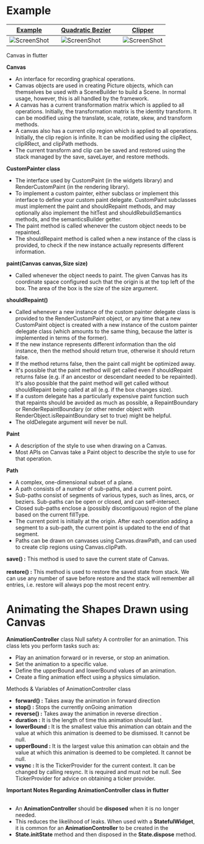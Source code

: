 # Example 


|  [Example](https://github.com/champ96k/canvas_in_flutter/tree/main/custom_clipper)       |  | [Quadratic Bezier](https://github.com/champ96k/canvas_in_flutter/tree/main/custom_clipper/lib/src/quadratic_bezier)    |  | [Clipper](https://github.com/champ96k/canvas_in_flutter/tree/main/custom_clipper/lib/src/clipper)   |
| ------------- |-- | -------------| -- | -------------| 
| ![ScreenShot](https://i.ibb.co/PYb0N5x/Screenshot-2021-11-03-at-1-23-39-AM.png)     |  | ![ScreenShot](https://i.ibb.co/rM8QbYd/Screenshot-2021-11-03-at-1-03-09-AM.png) |  | ![ScreenShot](https://i.ibb.co/k32Vyxq/Screenshot-2021-11-03-at-1-03-16-AM.png) | 







Canvas in flutter

<b>Canvas</b>

- An interface for recording graphical operations.
- Canvas objects are used in creating Picture objects, which can themselves be used with a SceneBuilder to build a Scene. In normal usage, however, this is all handled by the framework.
- A canvas has a current transformation matrix which is applied to all operations. Initially, the transformation matrix is the identity transform. It can be modified using the translate, scale, rotate, skew, and transform methods.
- A canvas also has a current clip region which is applied to all operations. Initially, the clip region is infinite. It can be modified using the clipRect, clipRRect, and clipPath methods.
- The current transform and clip can be saved and restored using the stack managed by the save, saveLayer, and restore methods.

<b>CustomPainter class</b>

- The interface used by CustomPaint (in the widgets library) and RenderCustomPaint (in the rendering library).
- To implement a custom painter, either subclass or implement this interface to define your custom paint delegate. CustomPaint subclasses must implement the paint and shouldRepaint methods, and may optionally also implement the hitTest and shouldRebuildSemantics methods, and the semanticsBuilder getter.
- The paint method is called whenever the custom object needs to be repainted.
- The shouldRepaint method is called when a new instance of the class is provided, to check if the new instance actually represents different information.

<b>paint(Canvas canvas,Size size)</b>

- Called whenever the object needs to paint. The given Canvas has its coordinate space configured such that the origin is at the top left of the box. The area of the box is the size of the size argument.

<b>shouldRepaint()</b>

- Called whenever a new instance of the custom painter delegate class is provided to the RenderCustomPaint object, or any time that a new CustomPaint object is created with a new instance of the custom painter delegate class (which amounts to the same thing, because the latter is implemented in terms of the former).
- If the new instance represents different information than the old instance, then the method should return true, otherwise it should return false.
- If the method returns false, then the paint call might be optimized away.
- It's possible that the paint method will get called even if shouldRepaint returns false (e.g. if an ancestor or descendant needed to be repainted). It's also possible that the paint method will get called without shouldRepaint being called at all (e.g. if the box changes size).
- If a custom delegate has a particularly expensive paint function such that repaints should be avoided as much as possible, a RepaintBoundary or RenderRepaintBoundary (or other render object with RenderObject.isRepaintBoundary set to true) might be helpful.
- The oldDelegate argument will never be null.

<b>Paint</b>

- A description of the style to use when drawing on a Canvas.
- Most APIs on Canvas take a Paint object to describe the style to use for that operation.

<b>Path</b>

- A complex, one-dimensional subset of a plane.
- A path consists of a number of sub-paths, and a current point.
- Sub-paths consist of segments of various types, such as lines, arcs, or beziers. Sub-paths can be open or closed, and can self-intersect.
- Closed sub-paths enclose a (possibly discontiguous) region of the plane based on the current fillType.
- The current point is initially at the origin. After each operation adding a segment to a sub-path, the current point is updated to the end of that segment.
- Paths can be drawn on canvases using Canvas.drawPath, and can used to create clip regions using Canvas.clipPath.

<b>save() :</b> This method is used to save the current state of Canvas.<br></br>
<b>restore() :</b> This method is used to restore the saved state from stack.
We can use any number of save before restore and the stack will remember all entries,
i.e. restore will always pop the most recent entry.

# Animating the Shapes Drawn using Canvas

<b>AnimationController</b> class Null safety
A controller for an animation.
This class lets you perform tasks such as:

- Play an animation forward or in reverse, or stop an animation.
- Set the animation to a specific value.
- Define the upperBound and lowerBound values of an animation.
- Create a fling animation effect using a physics simulation.

Methods & Variables of AnimationController class

- <b>forward() :</b> Takes away the animation in forward direction
- <b>stop() :</b> Stops the currently onGoing animation
- <b>reverse() :</b> Takes away the animation in reverse direction .
- <b>duration :</b> It is the length of time this animation should last.
- <b>lowerBound :</b> It is the smallest value this animation can obtain and the value at which this animation is deemed to be dismissed.
  It cannot be null.
- <b>upperBound :</b> It is the largest value this animation can obtain and the value at which this animation is deemed to be completed. It cannot be null.
- <b>vsync : </b> It is the TickerProvider for the current context. It can be changed by calling resync. It is required and must not be null. See TickerProvider for advice on obtaining a ticker provider.

<b>Important Notes Regarding AnimationController class in flutter</b><br></br>

- An <b>AnimationController</b> should be <b>disposed</b> when it is no longer needed.
- This reduces the likelihood of leaks. When used with a <b>StatefulWidget</b>, it is common for an <b>AnimationController</b> to be created in the
- <b>State.initState</b> method and then disposed in the <b>State.dispose</b> method.
